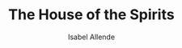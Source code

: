 ---
title: The House of the Spirits
author: Isabel Allende
publication-date: '1985:00:00'
tags:
  - magical-realism
  - story-telling
  - latinx-fiction
  - SN
---